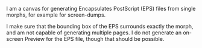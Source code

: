 I am a canvas for generating Encapsulates PostScript (EPS) files from single morphs, for example for screen-dumps.

I make sure that the bounding box of the EPS surrounds exactly the morph, and am not capable of generating multiple pages.  I do not generate an on-screen Preview for the EPS file, though that should be possible.
